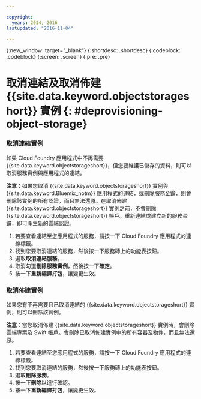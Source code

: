 ```yaml
---

copyright:
  years: 2014, 2016
lastupdated: "2016-11-04"

---
```

{:new_window: target="_blank"}
{:shortdesc: .shortdesc}
{:codeblock: .codeblock}
{:screen: .screen}
{:pre: .pre}

# 取消連結及取消佈建 {{site.data.keyword.objectstorageshort}} 實例 {: #deprovisioning-object-storage}



### 取消連結實例
如果 Cloud Foundry 應用程式中不再需要 {{site.data.keyword.objectstorageshort}}，但您要維護已儲存的資料，則可以取消服務實例與應用程式的連結。

**注意**：如果您取消 {{site.data.keyword.objectstorageshort}} 實例與 {{site.data.keyword.Bluemix_notm}} 應用程式的連結，或刪除服務金鑰，則會刪除該實例的所有認證，而且無法還原。在取消佈建 {{site.data.keyword.objectstorageshort}} 實例之前，不會刪除 {{site.data.keyword.objectstorageshort}} 帳戶。重新連結或建立新的服務金鑰，即可產生新的雲端認證。

1. 若要查看連結至您應用程式的服務，請按一下 Cloud Foundry 應用程式的連線標籤。
2. 找到您要取消連結的服務，然後按一下服務磚上的功能表按鈕。
3. 選取**取消連結服務**。
4. 取消勾選**刪除服務實例**，然後按一下**確定**。
5. 按一下**重新編譯打包**，讓變更生效。



### 取消佈建實例

如果您有不再需要且已取消連結的 {{site.data.keyword.objectstorageshort}} 實例，則可以刪除該實例。

**注意**：當您取消佈建 {{site.data.keyword.objectstorageshort}} 實例時，會刪除雲端專案及 Swift 帳戶。會刪除已取消佈建實例中的所有容器及物件，而且無法還原。

1. 若要查看連結至您應用程式的服務，請按一下 Cloud Foundry 應用程式的連線標籤。
2. 找到您要取消連結的服務，然後按一下服務磚上的功能表按鈕。
3. 選取**刪除服務**。
4. 按一下**刪除**以進行確認。
5. 按一下**重新編譯打包**，讓變更生效。
